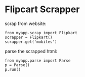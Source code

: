 # Flipcart Scrapper

scrap from website:

```
from myapp.scrap import Flipkart
scrapper = Flipkart()
scrapper.get('mobiles')
```

parse the scrapped html:

```
from myapp.parse import Parse
p = Parse()
p.run()
```